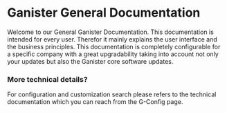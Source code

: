 # Ganister General Documentation

Welcome to our General Ganister Documentation. This documentation is intended for every user. Therefor it mainly explains the user interface and the business principles. This documentation is completely configurable for a specific company with a great upgradability taking into account not only your updates but also the Ganister core software updates. 

### More technical details?

For configuration and customization search please refers to the technical documentation which you can reach from the G-Config page.